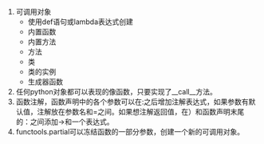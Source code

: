  1. 可调用对象
	* 使用def语句或lambda表达式创建
	* 内置函数
	* 内置方法
	* 方法
	* 类
	* 类的实例
	* 生成器函数
2. 任何python对象都可以表现的像函数，只要实现了__call__方法。
3. 函数注解，函数声明中的各个参数可以在:之后增加注解表达式，如果参数有默认值，注解放在参数名和=之间。如果想注解返回值，在）和函数声明末尾的：之间添加->和一个表达式。
4. functools.partial可以冻结函数的一部分参数，创建一个新的可调用对象。
       